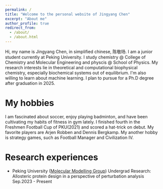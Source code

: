 ```yaml
---
permalink: /
title: "Welcome to the personal website of Jingyang Chen"
excerpt: "About me"
author_profile: true
redirect_from: 
  - /about/
  - /about.html
---
```


Hi, my name is Jingyang Chen, in simplified chinese, 陈敬旸. I am a junior student currently at Peking University. I study chemistry @ College of Chemistry and Molecular Engineering and physcis @ School of Physics. My research interests lie in theoretical and computational biophysical chemistry, especially biochemical systems out of equilibrium. I'm also willing to learn about machine learning. I plan to pursue for a Ph.D degree after graduation in 2025.

My hobbies
======
I am fascinated about soccer, enjoy playing badminton, and have been cultivating my habits of fitness in gym lately. I finished fourth in the Freshmen Football Cup of PKU(2021) and scored a hat-trick on debut. My favorite players are Arjen Robben and Dennis Bergkamp. My another hobby is strategy games, such as Football Manager and Civilization IV.

Research experiences
======
- Peking University ([Molecular Modelling Group](https://www.chem.pku.edu.cn/liuzhirong/en/))
Undergrad Research: Allosteric protein design in a perspective of perturbation analysis
Sep.2023 - Present